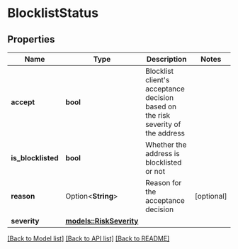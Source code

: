 # BlocklistStatus

## Properties

Name | Type | Description | Notes
------------ | ------------- | ------------- | -------------
**accept** | **bool** | Blocklist client's acceptance decision based on the risk severity of the address | 
**is_blocklisted** | **bool** | Whether the address is blocklisted or not | 
**reason** | Option<**String**> | Reason for the acceptance decision | [optional]
**severity** | [**models::RiskSeverity**](RiskSeverity.md) |  | 

[[Back to Model list]](../README.md#documentation-for-models) [[Back to API list]](../README.md#documentation-for-api-endpoints) [[Back to README]](../README.md)


